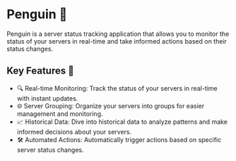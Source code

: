 # Penguin 🐧

Penguin is a server status tracking application that allows you to monitor the status of your servers in real-time and take informed actions based on their status changes.

## Key Features 🚀

- 🔍 Real-time Monitoring: Track the status of your servers in real-time with instant updates.
- 🌐 Server Grouping: Organize your servers into groups for easier management and monitoring.
- 📈 Historical Data: Dive into historical data to analyze patterns and make informed decisions about your servers.
- 🛠️ Automated Actions: Automatically trigger actions based on specific server status changes.